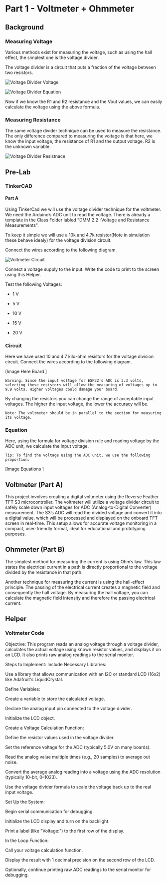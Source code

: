 # Part 1 - Voltmeter + Ohmmeter

## Background 

### Measuring Voltage

Various methods exist for measuring the voltage, such as using the hall effect, the simplest one is the voltage divider.

The voltage divider is a circuit that puts a fraction of the voltage between two resistors.

![Voltage Divider Voltage](/assets/images/voltage_div.png)

![Voltage Divider Equation](/assets/images/voltage_eq.png)

Now if we know the R1 and R2 resistance and the Vout values, we can easily calculate the voltage using the above formula.


### Measuring Resistance 

The same voltage divider technique can be used to measure the resistance. The only difference compared to measuring the voltage is that here, we know the input voltage, the resistance of R1 and the output voltage. R2 is the unknown variable.

![Voltage Divider Resistnace](/assets/images/voltage_div_2.png)

## Pre-Lab

### TinkerCAD

#### Part A 
Using TinkerCad we will use the voltage divider technique for the voltmeter. We need the Arduino’s ADC unit to read the voltage. There is already a template in the Class Folder labled "DMM 2.2 -Voltage and Resistance Measurements".

To keep it simple we will use a 10k and 4.7k resistor(Note in simulation these behave idealy) for the voltage division circuit.

Connect the wires according to the following diagram.

![Voltmeter Circuit](/assets/images/P1A_circuit.png)

Connect a voltage supply to the input.  Write the code to print to the screen using this Helper.  

Test the following Voltages:

- 1 V

- 5 V

- 10 V

- 15 V

- 20 V



### Circuit 
Here we have used 10 and 4.7 kilo-ohm resistors for the voltage division circuit. Connect the wires according to the following diagram.

[Image Here Board ]

    Warning: Since the input voltage for ESP32’s ADC is 3.3 volts, selecting these resistors will allow the measuring of voltages up to 9.9 volts. Higher voltages could damage your board.

By changing the resistors you can change the range of acceptable input voltages. The higher the input voltage, the lower the accuracy will be.

    Note: The voltmeter should be in parallel to the section for measuring its voltage.

### Equation 
Here, using the formula for voltage division rule and reading voltage by the ADC unit, we calculate the input voltage.

    Tip: To find the voltage using the ADC unit, we use the following proportion:

[Image Equations ]

## Voltmeter (Part A)
This project involves creating a digital voltmeter using the Reverse Feather TFT S3 microcontroller. The voltmeter will utilize a voltage divider circuit to safely scale down input voltages for ADC (Analog-to-Digital Converter) measurement. The S3’s ADC will read the divided voltage and convert it into a digital value, which will be processed and displayed on the onboard TFT screen in real-time. This setup allows for accurate voltage monitoring in a compact, user-friendly format, ideal for educational and prototyping purposes.

## Ohmmeter (Part B)

The simplest method for measuring the current is using Ohm’s law. This law states the electrical current in a path is directly proportional to the voltage divided by the resistance in that path.

Another technique for measuring the current is using the hall-effect principle. The passing of the electrical current creates a magnetic field and consequently the hall voltage. By measuring the hall voltage, you can calculate the magnetic field intensity and therefore the passing electrical current.

## Helper

### Voltmeter Code 

Objective:
This program reads an analog voltage through a voltage divider, calculates the actual voltage using known resistor values, and displays it on an LCD. It also prints raw analog readings to the serial monitor.

Steps to Implement:
Include Necessary Libraries:

Use a library that allows communication with an I2C or standard LCD (16x2) like Adafruit's LiquidCrystal.

Define Variables:

Create a variable to store the calculated voltage.

Declare the analog input pin connected to the voltage divider.

Initialize the LCD object.

Create a Voltage Calculation Function:

Define the resistor values used in the voltage divider.

Set the reference voltage for the ADC (typically 5.0V on many boards).

Read the analog value multiple times (e.g., 20 samples) to average out noise.

Convert the average analog reading into a voltage using the ADC resolution (typically 10-bit, 0–1023).

Use the voltage divider formula to scale the voltage back up to the real input voltage.

Set Up the System:

Begin serial communication for debugging.

Initialize the LCD display and turn on the backlight.

Print a label (like "Voltage:") to the first row of the display.

In the Loop Function:

Call your voltage calculation function.

Display the result with 1 decimal precision on the second row of the LCD.

Optionally, continue printing raw ADC readings to the serial monitor for debugging.